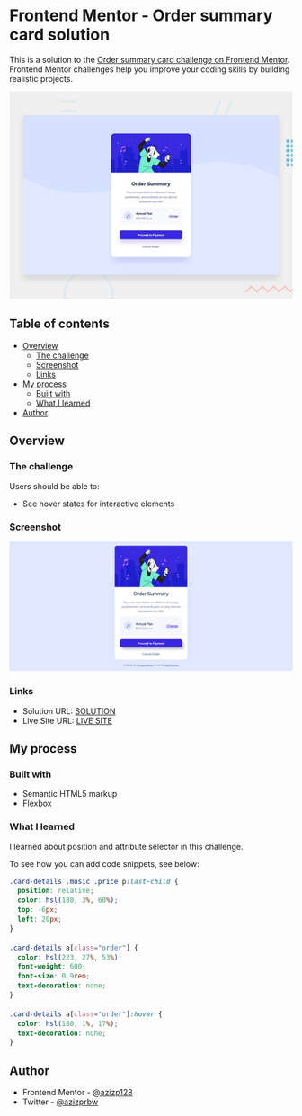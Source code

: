 # Frontend Mentor - Order summary card solution

This is a solution to the [Order summary card challenge on Frontend Mentor](https://www.frontendmentor.io/challenges/order-summary-component-QlPmajDUj). Frontend Mentor challenges help you improve your coding skills by building realistic projects.

![Design preview for the Order summary card coding challenge](./design/desktop-preview.jpg)

## Table of contents

- [Overview](#overview)
  - [The challenge](#the-challenge)
  - [Screenshot](#screenshot)
  - [Links](#links)
- [My process](#my-process)
  - [Built with](#built-with)
  - [What I learned](#what-i-learned)
- [Author](#author)

## Overview

### The challenge

Users should be able to:

- See hover states for interactive elements

### Screenshot

![Web Screenshot](screenshot/full-page.png)

### Links

- Solution URL: [SOLUTION](https://www.frontendmentor.io/solutions/order-summary-card-component-using-css-flexbox-Hz-Zfd5g4C)
- Live Site URL: [LIVE SITE](https://jazzy-zuccutto-ef32cd.netlify.app/)

## My process

### Built with

- Semantic HTML5 markup
- Flexbox

### What I learned

I learned about position and attribute selector in this challenge.

To see how you can add code snippets, see below:

```css
.card-details .music .price p:last-child {
  position: relative;
  color: hsl(180, 3%, 60%);
  top: -6px;
  left: 20px;
}

.card-details a[class="order"] {
  color: hsl(223, 27%, 53%);
  font-weight: 600;
  font-size: 0.9rem;
  text-decoration: none;
}

.card-details a[class="order"]:hover {
  color: hsl(180, 1%, 17%);
  text-decoration: none;
}
```

## Author

- Frontend Mentor - [@azizp128](https://www.frontendmentor.io/profile/azizp128)
- Twitter - [@azizprbw](https://www.twitter.com/azizprbw)
